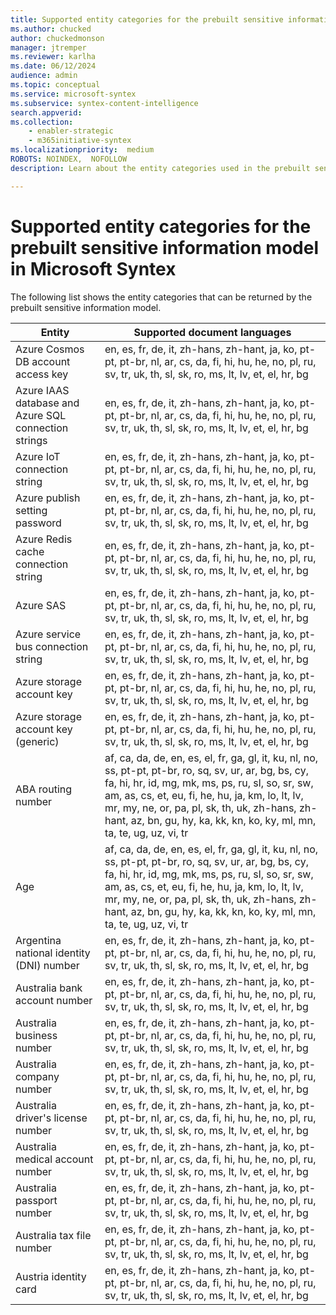 ```yaml
---
title: Supported entity categories for the prebuilt sensitive information model in Microsoft Syntex
ms.author: chucked
author: chuckedmonson
manager: jtremper
ms.reviewer: karlha
ms.date: 06/12/2024
audience: admin
ms.topic: conceptual
ms.service: microsoft-syntex
ms.subservice: syntex-content-intelligence
search.appverid: 
ms.collection: 
    - enabler-strategic
    - m365initiative-syntex
ms.localizationpriority:  medium
ROBOTS: NOINDEX,  NOFOLLOW
description: Learn about the entity categories used in the prebuilt sensitive information model in Microsoft Syntex.

---
```


# Supported entity categories for the prebuilt sensitive information model in Microsoft Syntex

The following list shows the entity categories that can be returned by the prebuilt sensitive information model.

|Entity   |Supported document languages  |
|---------|------------------------------|
|Azure Cosmos DB account access key  |en, es, fr, de, it, zh-hans, zh-hant, ja, ko, pt-pt, pt-br, nl, ar, cs, da, fi, hi, hu, he, no, pl, ru, sv, tr, uk, th, sl, sk, ro, ms, lt, lv, et, el, hr, bg   |
|Azure IAAS database and Azure SQL connection strings  |en, es, fr, de, it, zh-hans, zh-hant, ja, ko, pt-pt, pt-br, nl, ar, cs, da, fi, hi, hu, he, no, pl, ru, sv, tr, uk, th, sl, sk, ro, ms, lt, lv, et, el, hr, bg  |
|Azure IoT connection string  |en, es, fr, de, it, zh-hans, zh-hant, ja, ko, pt-pt, pt-br, nl, ar, cs, da, fi, hi, hu, he, no, pl, ru, sv, tr, uk, th, sl, sk, ro, ms, lt, lv, et, el, hr, bg  |
|Azure publish setting password   |en, es, fr, de, it, zh-hans, zh-hant, ja, ko, pt-pt, pt-br, nl, ar, cs, da, fi, hi, hu, he, no, pl, ru, sv, tr, uk, th, sl, sk, ro, ms, lt, lv, et, el, hr, bg   |
|Azure Redis cache connection string   |en, es, fr, de, it, zh-hans, zh-hant, ja, ko, pt-pt, pt-br, nl, ar, cs, da, fi, hi, hu, he, no, pl, ru, sv, tr, uk, th, sl, sk, ro, ms, lt, lv, et, el, hr, bg  |
|Azure SAS   |en, es, fr, de, it, zh-hans, zh-hant, ja, ko, pt-pt, pt-br, nl, ar, cs, da, fi, hi, hu, he, no, pl, ru, sv, tr, uk, th, sl, sk, ro, ms, lt, lv, et, el, hr, bg     |
|Azure service bus connection string   |en, es, fr, de, it, zh-hans, zh-hant, ja, ko, pt-pt, pt-br, nl, ar, cs, da, fi, hi, hu, he, no, pl, ru, sv, tr, uk, th, sl, sk, ro, ms, lt, lv, et, el, hr, bg    |
|Azure storage account key  |en, es, fr, de, it, zh-hans, zh-hant, ja, ko, pt-pt, pt-br, nl, ar, cs, da, fi, hi, hu, he, no, pl, ru, sv, tr, uk, th, sl, sk, ro, ms, lt, lv, et, el, hr, bg    |
|Azure storage account key (generic)  |en, es, fr, de, it, zh-hans, zh-hant, ja, ko, pt-pt, pt-br, nl, ar, cs, da, fi, hi, hu, he, no, pl, ru, sv, tr, uk, th, sl, sk, ro, ms, lt, lv, et, el, hr, bg    |
|ABA routing number  |af, ca, da, de, en, es, el, fr, ga, gl, it, ku, nl, no, ss, pt-pt, pt-br, ro, sq, sv, ur, ar, bg, bs, cy, fa, hi, hr, id, mg, mk, ms, ps, ru, sl, so, sr, sw, am, as, cs, et, eu, fi, he, hu, ja, km, lo, lt, lv, mr, my, ne, or, pa, pl, sk, th, uk, zh-hans, zh-hant, az, bn, gu, hy, ka, kk, kn, ko, ky, ml, mn, ta, te, ug, uz, vi, tr   |
|Age   |af, ca, da, de, en, es, el, fr, ga, gl, it, ku, nl, no, ss, pt-pt, pt-br, ro, sq, sv, ur, ar, bg, bs, cy, fa, hi, hr, id, mg, mk, ms, ps, ru, sl, so, sr, sw, am, as, cs, et, eu, fi, he, hu, ja, km, lo, lt, lv, mr, my, ne, or, pa, pl, sk, th, uk, zh-hans, zh-hant, az, bn, gu, hy, ka, kk, kn, ko, ky, ml, mn, ta, te, ug, uz, vi, tr   |
|Argentina national identity (DNI) number   |en, es, fr, de, it, zh-hans, zh-hant, ja, ko, pt-pt, pt-br, nl, ar, cs, da, fi, hi, hu, he, no, pl, ru, sv, tr, uk, th, sl, sk, ro, ms, lt, lv, et, el, hr, bg  |
|Australia bank account number   |en, es, fr, de, it, zh-hans, zh-hant, ja, ko, pt-pt, pt-br, nl, ar, cs, da, fi, hi, hu, he, no, pl, ru, sv, tr, uk, th, sl, sk, ro, ms, lt, lv, et, el, hr, bg    |
|Australia business number   |en, es, fr, de, it, zh-hans, zh-hant, ja, ko, pt-pt, pt-br, nl, ar, cs, da, fi, hi, hu, he, no, pl, ru, sv, tr, uk, th, sl, sk, ro, ms, lt, lv, et, el, hr, bg    |
|Australia company number    |en, es, fr, de, it, zh-hans, zh-hant, ja, ko, pt-pt, pt-br, nl, ar, cs, da, fi, hi, hu, he, no, pl, ru, sv, tr, uk, th, sl, sk, ro, ms, lt, lv, et, el, hr, bg    |
|Australia driver's license number   |en, es, fr, de, it, zh-hans, zh-hant, ja, ko, pt-pt, pt-br, nl, ar, cs, da, fi, hi, hu, he, no, pl, ru, sv, tr, uk, th, sl, sk, ro, ms, lt, lv, et, el, hr, bg  |
|Australia medical account number  |en, es, fr, de, it, zh-hans, zh-hant, ja, ko, pt-pt, pt-br, nl, ar, cs, da, fi, hi, hu, he, no, pl, ru, sv, tr, uk, th, sl, sk, ro, ms, lt, lv, et, el, hr, bg    |
|Australia passport number  |en, es, fr, de, it, zh-hans, zh-hant, ja, ko, pt-pt, pt-br, nl, ar, cs, da, fi, hi, hu, he, no, pl, ru, sv, tr, uk, th, sl, sk, ro, ms, lt, lv, et, el, hr, bg    |
|Australia tax file number   |en, es, fr, de, it, zh-hans, zh-hant, ja, ko, pt-pt, pt-br, nl, ar, cs, da, fi, hi, hu, he, no, pl, ru, sv, tr, uk, th, sl, sk, ro, ms, lt, lv, et, el, hr, bg   |
|Austria identity card   |en, es, fr, de, it, zh-hans, zh-hant, ja, ko, pt-pt, pt-br, nl, ar, cs, da, fi, hi, hu, he, no, pl, ru, sv, tr, uk, th, sl, sk, ro, ms, lt, lv, et, el, hr, bg   |


